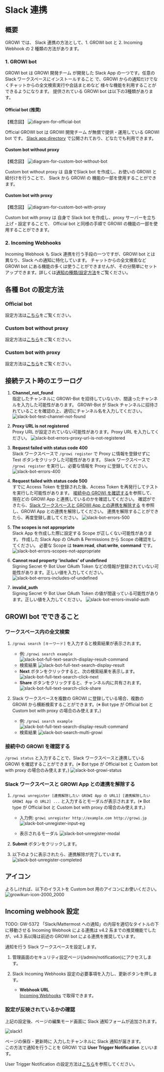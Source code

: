 # Slack 連携

## 概要

GROWI では、 Slack 連携の方法として、1. GROWI bot と 2. Incoming Webhook の 2 種類の方法があります。

### 1. GROWI bot

GROWI bot は GROWI 開発チーム が開発した Slack App の一つです。任意の Slack ワークスペースにインストールすること
で、GROWI からの通知だけでなくチャットからの全文検索実行や会話まとめなど
様々な機能を利用することができるようになります。
提供されている GROWI bot は以下の3種類があります。

#### Official bot (推奨)

【概念図】
![diagram-for-official-bot](/assets/images/slack-bot-outline-official.png)

Official GROWI bot は GROWI 開発チーム が無償で提供・運用している GROWI bot です。
[Slack app directory](https://wsgrowi.slack.com/apps) で公開されており、どなたでも利用できます。

#### Custom bot without proxy

【概念図】
![diagram-for-custom-bot-without-bot](/assets/images/slack-bot-outline-custom-without-proxy.png)

Custom bot without proxy は 自身でSlack bot を作成し、お使いの GROWI と紐付けを行うことで、
Slack から GROWI の 機能の一部を使用することができます。

#### Custom bot with proxy

【概念図】
![diagram-for-custom-bot-with-proxy](/assets/images/slack-bot-outline-custom-with-proxy.png)

Custom bot with proxy は 自身で Slack bot を作成し、proxy サーバーを立ち上げ・設定することで、
Official bot と同様の手順で GROWI の機能の一部を使用することができます。

### 2. Incoming Webhooks

Incoming Webhook も Slack 連携を行う手段の一つですが、GROWI bot とは異なり、Slack への通知に特化しています。
チャットからの全文検索など GROWI bot にある機能の多くは使うことができませんが、その分簡単にセットアップできます。詳しくは[通知の種類/設定方法](/ja/admin-guide/management-cookbook/external-notification.html#通知の種類-設定方法)をご覧ください。

## 各種 Bot の設定方法

### Official bot

設定方法は[こちら](/ja/admin-guide/management-cookbook/slack-integration/official-bot-settings.md)をご覧ください。

### Custom bot without proxy

設定方法は[こちら](/ja/admin-guide/management-cookbook/slack-integration/custom-bot-without-proxy-settings.md)をご覧ください。

### Custom bot with proxy

設定方法は[こちら](/ja/admin-guide/management-cookbook/slack-integration/custom-bot-with-proxy-settings.md)をご覧ください。

## 接続テスト時のエラーログ

1. **Channel_not_found**  
   指定したチャンネルに GROWI-Bot を招待していないか、間違ったチャンネルを入力した可能性があります。
   GROWI-Bot が Slack チャンネルに招待されていることを確認の上、適切にチャンネル名を入力してください。
   ![slack-bot-test-channel-not-found](/assets/images/slack-bot-test-channel-not-found.png)

1. **Proxy URL is not registered**  
   Proxy URL が設定されていない可能性があります。Proxy URL を入力してください。
   ![slack-bot-errors-proxy-url-is-not-registered](/assets/images/slack-bot-errors-proxy-url-is-not-registered.png)

1. **Request failed with status code 400**  
   Slack ワークスペースで `/growi register` で Proxy に情報を登録せずに Test ボタンをクリックした可能性があります。
   Slack ワークスペースで `/growi register` を実行し、必要な情報を Proxy に登録してください。
   ![slack-bot-errors-400](/assets/images/slack-bot-errors-400.png)

1. **Request failed with status code 500**  
   すでに Access Token を登録された後、Access Token を再発行してテストを実行した可能性があります。
   [接続中の GROWI を確認する](/ja/admin-guide/management-cookbook/slack-integration/#接続中の-growi-を確認する)を参照して、
   現在どの GROWI App と連携しているのかを確認してください。
   確認ができたら、[Slack ワークスペースと GROWI App との連携を解除する](/ja/admin-guide/management-cookbook/slack-integration/#slack-ワークスペースと-growi-app-との連携を解除する)
   を参照し、GROWI App との連携を解除してください。
   連携を解除することができたら、再度登録し直してください。
   ![slack-bot-errors-500](/assets/images/slack-bot-errors-500.png)
  
1. **The scopes is not appropriate**  
    Slack App を作成した際に設定する Scope が正しくない可能性があります。
    作成した Slack App の OAuth & Permissions から Scope の確認をしてください。
    必要な Scope は **team:read**, **chat:write**, **command** です。
    ![slack-bot-errors-scopes-not-appropriate](/assets/images/slack-bot-errors-scopes-not-appropriate.png)

1. **Cannot read property 'includes' of undefined**  
    Signing Secret や Bot User OAuth Token などの情報が登録されていない可能性があります。正しい値を入力してください。
    ![slack-bot-errors-includes-of-undefined](/assets/images/slack-bot-errors-includes-of-undefined.png)

1. **invalid_auth**  
    Signing Secret や Bot User OAuth Token の値が間違っている可能性があります。正しい値を入力してください。
    ![slack-bot-errors-invalid-auth](/assets/images/slack-bot-errors-invalid-auth.png)

## GROWI bot でできること

### ワークスペース内の全文検索

1. `/growi search [キーワード]` を入力すると検索結果が表示されます。

   - 例: `/growi search example`
     ![slack-bot-full-text-search-display-result-command](/assets/images/slack-bot-full-text-search-display-result-command.png)
   - 検索結果
     ![slack-bot-full-text-search-display-result](/assets/images/slack-bot-full-text-search-display-result.png)
   - **Next** ボタンをクリックすると、次の検索結果を表示します。
     ![slack-bot-full-text-search-click-next](/assets/images/slack-bot-full-text-search-click-next.png)
   - **Share** ボタンをクリックすると、チャンネル内に共有されます。
     ![slack-bot-full-text-search-click-share](/assets/images/slack-bot-full-text-search-click-share.png)

1. Slack ワークスペースを複数の GROWI に登録している場合、複数の GROWI から横断検索することができます。(※ Bot type が Official bot と Custom bot with proxy の場合のみ使えます。)

    - 例: `/growi search example`
        ![slack-bot-full-text-search-display-result-command](/assets/images/slack-bot-full-text-search-display-result-command.png)
    - 検索結果
        ![slack-bot-search-multi-growi](/assets/images/slack-bot-search-multi-growi.png)

### 接続中の GROWI を確認する

`/growi status` と入力することで、Slack ワークスペースと連携している GROWI を確認することができます。(※ Bot type が Official bot と Custom bot with proxy の場合のみ使えます。)
![slack-bot-growi-status](/assets/images/slack-bot-growi-status.png)

### Slack ワークスペースと GROWI App との連携を解除する

  1. `/growi unregister [連携解除したい GROWI App の URL1] [連携解除したい GROWI App の URL2] ...` と入力するとモーダルが表示されます。(※ Bot type が Official bot と Custom bot with proxy の場合のみ使えます。)

     - 入力例: `growi unregister http://example.com http://growi.jp`
     ![slack-bot-unregister-input-eg](/assets/images/slack-bot-unregister-input-eg.png)

     - 表示されるモーダル
     ![slack-bot-unregister-modal](/assets/images/slack-bot-unregister-modal.png)

  1. **Submit** ボタンをクリックします。
  1. 以下のように表示されたら、連携解除が完了しています。
    ![slack-bot-unregister-completed](/assets/images/slack-bot-unregister-completed.png)

## アイコン

よろしければ、以下のイラストを Custom bot 用のアイコンにお使いください。
![growikun-icon-2000_2000](/assets/images/growikun-icon-2000_2000.png)

## Incoming webhook 設定

TODO: GW-5372 「Slack/Mattermost への通知」の内容を適切なタイトルの下に移動させる
Incoming Webhook による連携は v4.2 系までの推奨機能でしたが、v4.3 系以降は前述の GROWI bot による連携を推奨しています。

通知を行う Slack ワークスペースを設定します。

1. 管理画面のセキュリティ設定ページ(/admin/notification)にアクセスします。
2. Slack Incoming Webhooks 設定の必要事項を入力し、更新ボタンを押します。

    - **Webhook URL**  
    [Incoming Webhooks](https://slack.com/services/new/incoming-webhook) で取得できます。

### 設定が反映されているかの確認

上記の設定後、ページの編集モード画面に Slack 通知フォームが追加されます。

![slack1](/assets/images/slack1.png)

ページの保存・更新時に 入力したチャンネルに Slack 通知が届きます。  
この方法で通知を行うことを GROWI では **User Trigger Notification** といいます。

User Trigger Notification の設定方法は[こちら](/ja/admin-guide/management-cookbook/external-notification.html#user-trigger-notification-設定)を参照してください。
